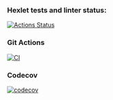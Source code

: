 ### Hexlet tests and linter status:
[![Actions Status](https://github.com/UotanKlein/fullstack-javascript-project-4/actions/workflows/hexlet-check.yml/badge.svg)](https://github.com/UotanKlein/fullstack-javascript-project-4/actions)

### Git Actions
[![CI](https://github.com/UotanKlein/fullstack-javascript-project-4/actions/workflows/ci.yml/badge.svg)](https://github.com/UotanKlein/fullstack-javascript-project-4/actions/workflows/ci.yml)

<!-- ### Codeclimate
[![Maintainability](https://api.codeclimate.com/v1/badges/41362aedfc17944867b2/maintainability)](https://codeclimate.com/github/UotanKlein/fullstack-javascript-project-46/maintainability) -->

### Codecov
[![codecov](https://codecov.io/gh/UotanKlein/fullstack-javascript-project-4/graph/badge.svg?token=6yKMZwMis4)](https://codecov.io/gh/UotanKlein/fullstack-javascript-project-4)

<!-- # Аскинема
[![asciicast](https://asciinema.org/a/q6zR336jdrsaiG3rx3YJuc5Cv.svg)](https://asciinema.org/a/q6zR336jdrsaiG3rx3YJuc5Cv) -->
